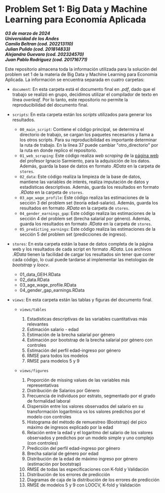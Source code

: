 # Problem Set 1: Big Data y Machine Learning para Economía Aplicada
***03 de marzo de 2024***  
***Universidad de los Andes***  
***Camila Beltran (cod. 202213110)***  
***Julian Pulido (cod. 201814833)***  
***Alejandra Guevara (cod. 202324570)***  
***Juan Pablo Rodríguez (cod. 201716771)***  

Este repositorio almacena toda la información utilizada para la solución del problem set 1 de la materia de Big Data y Machine Learning para Economía Aplicada. La información se encuentra separada en cuatro carpetas:

* `document`: En esta carpeta está el documento final en  _.pdf_, dado que el trabajo se realizó en grupo, decidimos utilizar el compilador de texto en línea _overleaf_. Por lo tanto, este repositorio no permite la reproducibilidad del documento final. 
* `scripts`: En esta carpeta están los _scripts_ utilizados para generar los resultados. 
  * `00_main_script`: Contiene el código principal, se determina el directorio de trabajo, se cargan los paquetes necesarios y llama a los otros scripts. Para su reproducibilidad es importante determinar la ruta de trabajo. En la línea 37 puede cambiar "otro_directorio" por la ruta en donde replico el repositorio.
  * `01_web_scraping`: Este código realiza _web scraping_ de la [página web](https://ignaciomsarmiento.github.io/GEIH2018_sample/) del profesor Ignacio Sarmiento, para la adquisición de los datos. Además, guarda la base de datos en formato _.RData_ en la carpeta de `stores`.
  * `02_data`: Este código realiza la limpieza de la base de datos, mantiene las variables de interés, realiza imputación de datos y estadísticas descriptivas. Además, guarda los resultados en formato _.RData_ en la carpeta de `stores`.
  * `03_age_wage_profile`: Este código realiza las estimaciones de la sección 3 del problem set (teoría edad-salario). Además, guarda los resultados en formato _.RData_ en la carpeta de `stores`.
  * `04_gender_earnings_gap`: Este código realiza las estimaciones de la sección 4 del problem set (brecha salarial por género). Además, guarda los resultados en formato _.RData_ en la carpeta de `stores`.
  * `05_predicting_earnings`: Este código realiza las estimaciones de la sección 5 del problem set (predicciones de ingreso).
* `stores`: En esta carpeta están la base de datos completa de la página web y los resultados de cada script en formato _.RData_. Los archivos _.RData_ tienen la facilidad de cargar los resultados sin tener que correr cada código, lo cual puede tardarse al implementar las metologias de _bootstrap_ y _loocv_.
  * 01_data_GEIH.RData
  * 02_data.RData
  * 03_age_wage_profile.RData
  * 04_gender_gap_earnings.RData
  
* `views`: En esta carpeta están las tablas y figuras del documento final.

  * `views/tables`
    
    1. Estadísticas descriptivas de las variables cuantitativas más relevantes
    2. Estimación salario - edad
    3. Estimación de la brecha salarial por género
    4. Estimación por bootstrap de la brecha salarial por género con controles
    5. Estimación del perfil edad-ingreso por género
    6. RMSE para todos los modelos
    7. RMSE para modelos 5 y 9

  * `views/figures`

    1. Proporción de missing values de las variables más representativas
    2. Distribución de Salarios por Género
    3. Frecuencia de individuos por estrato, segmentado por el grado de formalidad laboral
    4. Dispersión entre los valores observados del salario en su transformación logarítmica vs los valores predichos por el modelo con controles
    5. Histograma del método de remuestreo (Bootstrap) del pico máximo de ingresos explicado por la edad
    6. Relación entre la edad y el logaritmo del salario de los valores observados y predichos por un modelo simple y uno complejo (con controles)
    7. Predicción del perfil edad-ingreso por género
    8. Brecha salarial de género por edad
    9. Distribución de la edad de máximo ingreso por género (estimación por bootstrap)
    10. RMSE de todas las especificaciones con K-fold y Validación
    11. Distribución de los errores de predicción
    12. Diagramas de caja de la distribución de los errores de predicción
    13. RMSE de modelos 5 y 9 con LOOCV, K-fold y Validación
    
